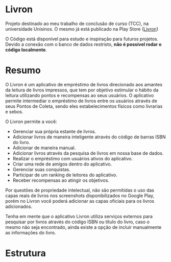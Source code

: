 # Livron

Projeto destinado ao meu trabalho de conclusão de curso (TCC), na universidade Unisinos. O mesmo já está publicado na Play Store (<a href="https://play.google.com/store/apps/details?id=o.Livron.starter">Livron</a>) 

O Código está disponível para estudo e inspiração para futuros projetos. Devido a conexão com o banco de dados restristo, **não é possível rodar o código localmente**. 

# Resumo

O Livron é um aplicativo de empréstimo de livros direcionado aos amantes da leitura de livros impressos, que tem por objetivo estimular o hábito da leitura utilizando pontos e recompensas ao seus usuários. O aplicativo permite intermediar o empréstimo de livros entre os usuários através de seus Pontos de Coleta, sendo eles estabelecimentos físicos como livrarias e sebos.

O Livron permite a você:
- Gerenciar sua própria estante de livros.
- Adicionar livros de maneira inteligente através do código de barras ISBN do livro.
- Adicionar de maneira manual.
- Adicionar livros através da pesquisa de livros em nossa base de dados.
- Realizar o empréstimo com usuários ativos do aplicativo.
- Criar uma rede de amigos dentro do aplicativo.
- Gerenciar suas conquistas.
- Participar de um ranking de leitores do aplicativo.
- Receber recompensas ao atingir os objetivos.

Por questões de propriedade intelectual, não são permitidas o uso das capas reais de livros nos screenshots disponibilizados no Google Play, porém no Livron você poderá adicionar as capas oficiais para os livros adicionados.

Tenha em mente que o aplicativo Livron utiliza serviços externos para pesquisar por livros através do código ISBN ou título do livro, caso o mesmo não seja encontrado, ainda existe a opção de incluir manualmente as informações do livro.


# Estrutura






